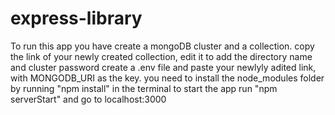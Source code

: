 # express-library

To run this app you have create a mongoDB cluster and a collection. copy the link of your newly created collection, edit it to add the directory name and cluster password
create a .env file and paste your newlyly adited link, with MONGODB_URI as the key.
you need to install the node_modules folder by running "npm install" in the terminal
to start the app run "npm serverStart" and go to localhost:3000
